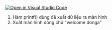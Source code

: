 [![Open in Visual Studio Code](https://classroom.github.com/assets/open-in-vscode-2e0aaae1b6195c2367325f4f02e2d04e9abb55f0b24a779b69b11b9e10269abc.svg)](https://classroom.github.com/online_ide?assignment_repo_id=16570698&assignment_repo_type=AssignmentRepo)
1. Hàm printf() dùng để xuất dữ liệu ra màn hình
2. Xuất màn hình dòng chữ "welcome donga"
